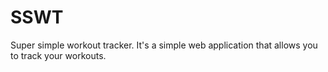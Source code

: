 # SSWT

Super simple workout tracker. It's a simple web application that allows you to track your workouts.

